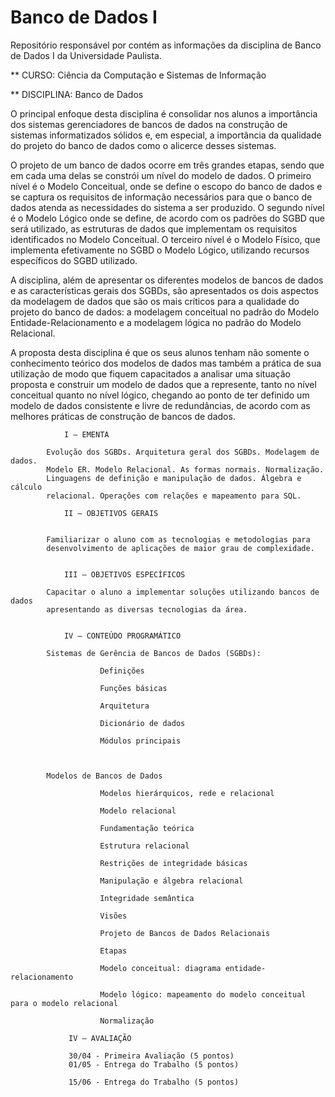 # Banco de Dados I
Repositório responsável por contém as informações da disciplina de Banco de Dados I da Universidade Paulista.

** CURSO: Ciência da Computação e Sistemas de Informação

** DISCIPLINA: Banco de Dados 

O principal enfoque desta disciplina é consolidar nos alunos a importância dos sistemas gerenciadores de bancos de dados na construção de sistemas informatizados sólidos e, em especial, a importância da qualidade do projeto do banco de dados como o alicerce desses sistemas.


O projeto de um banco de dados ocorre em três grandes etapas, sendo que em cada uma delas se constrói um nível do modelo de dados. O primeiro nível é o Modelo Conceitual, onde se define o escopo do banco de dados e se captura os requisitos de informação necessários para que o banco de dados atenda as necessidades do sistema a ser produzido. O segundo nível é o Modelo Lógico onde se define, de acordo com os padrões do SGBD que será utilizado, as estruturas de dados que implementam os requisitos identificados no Modelo Conceitual. O terceiro nível é o Modelo Físico, que implementa efetivamente no SGBD o Modelo Lógico, utilizando recursos específicos do SGBD utilizado.


A disciplina, além de apresentar os diferentes modelos de bancos de dados e as características gerais dos SGBDs, são apresentados os dois aspectos da modelagem de dados que são os mais críticos para a qualidade do projeto do banco de dados: a modelagem conceitual no padrão do Modelo Entidade-Relacionamento e a modelagem lógica no padrão do Modelo Relacional.

 

A proposta desta disciplina é que os seus alunos tenham não somente o conhecimento teórico dos modelos de dados mas também a prática de sua utilização de modo que fiquem capacitados a analisar uma situação proposta e construir um modelo de dados que a represente, tanto no nível conceitual quanto no nível lógico, chegando ao ponto de ter definido um modelo de dados consistente e livre de redundâncias, de acordo com as melhores práticas de construção de bancos de dados.

                I – EMENTA

            Evolução dos SGBDs. Arquitetura geral dos SGBDs. Modelagem de dados. 
            Modelo ER. Modelo Relacional. As formas normais. Normalização. 
            Linguagens de definição e manipulação de dados. Álgebra e cálculo 
            relacional. Operações com relações e mapeamento para SQL.

                II – OBJETIVOS GERAIS


            Familiarizar o aluno com as tecnologias e metodologias para 
            desenvolvimento de aplicações de maior grau de complexidade.


                III – OBJETIVOS ESPECÍFICOS 

            Capacitar o aluno a implementar soluções utilizando bancos de dados 
            apresentando as diversas tecnologias da área.


                IV – CONTEÚDO PROGRAMÁTICO

            Sistemas de Gerência de Bancos de Dados (SGBDs):

                        Definições

                        Funções básicas

                        Arquitetura

                        Dicionário de dados

                        Módulos principais

 

            Modelos de Bancos de Dados

                        Modelos hierárquicos, rede e relacional

                        Modelo relacional

                        Fundamentação teórica

                        Estrutura relacional

                        Restrições de integridade básicas

                        Manipulação e álgebra relacional

                        Integridade semântica

                        Visões
                        
                        Projeto de Bancos de Dados Relacionais

                        Etapas

                        Modelo conceitual: diagrama entidade-relacionamento
                        
                        Modelo lógico: mapeamento do modelo conceitual para o modelo relacional
                        
                        Normalização
                        
                 IV – AVALIAÇÃO
                 
                 30/04 - Primeira Avaliação (5 pontos)
                 01/05 - Entrega do Trabalho (5 pontos)
                 
                 15/06 - Entrega do Trabalho (5 pontos)
                 
                 
 
